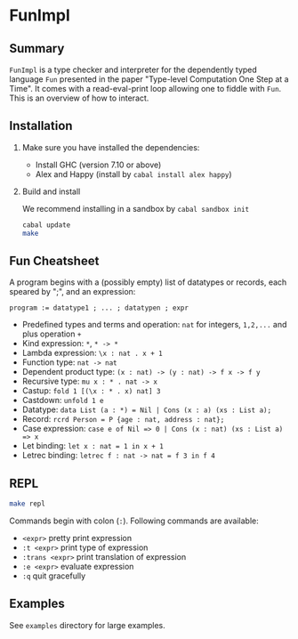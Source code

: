 # FunImpl

## Summary

`FunImpl` is a type checker and interpreter for the dependently typed
language `Fun` presented in the paper "Type-level Computation One Step
at a Time". It comes with a read-eval-print loop allowing one to
fiddle with `Fun`. This is an overview of how to interact.

## Installation ##

1. Make sure you have installed the dependencies:

    + Install GHC (version 7.10 or above)
    + Alex and Happy (install by `cabal install alex happy`)

2. Build and install

    We recommend installing in a sandbox by `cabal sandbox init`
    
    ```bash
    cabal update
    make
    ```

## Fun Cheatsheet

A program begins with a (possibly empty) list of datatypes or records,
each speared by ";", and an expression:

```
program := datatype1 ; ... ; datatypen ; expr
```

+ Predefined types and terms and operation: `nat` for integers, `1,2,...` and plus operation `+`
+ Kind expression: `*`, `* -> *`
+ Lambda expression: `\x : nat . x + 1`
+ Function type: `nat -> nat`
+ Dependent product type: `(x : nat) -> (y : nat) -> f x -> f y`
+ Recursive type: `mu x : * . nat -> x`
+ Castup: `fold 1 [(\x : * . x) nat] 3`
+ Castdown: `unfold 1 e`
+ Datatype: `data List (a : *) = Nil | Cons (x : a) (xs : List a);`
+ Record: `rcrd Person = P {age : nat, address : nat};`
+ Case expression: `case e of Nil => 0 | Cons (x : nat) (xs : List a) => x`
+ Let binding: `let x : nat = 1 in x + 1`
+ Letrec binding: `letrec f : nat -> nat = f 3 in f 4`

## REPL

```bash
make repl
```

Commands begin with colon (`:`). Following commands are available:

+ `<expr>`                   pretty print expression
+ `:t <expr>`                print type of expression
+ `:trans <expr>`            print translation of expression
+ `:e <expr>`                evaluate expression
+ `:q`                       quit gracefully

## Examples

See `examples` directory for large examples.

